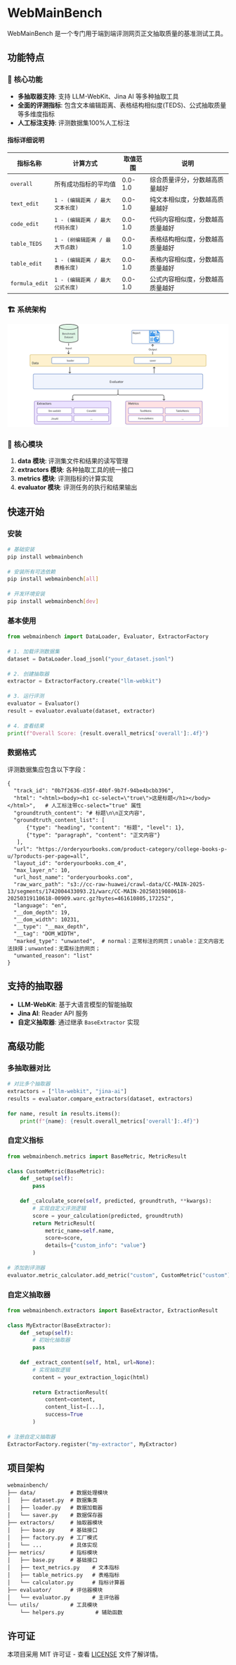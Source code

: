 # WebMainBench

WebMainBench 是一个专门用于端到端评测网页正文抽取质量的基准测试工具。

## 功能特点

### 🎯 **核心功能**
- **多抽取器支持**: 支持 LLM-WebKit、Jina AI 等多种抽取工具
- **全面的评测指标**: 包含文本编辑距离、表格结构相似度(TEDS)、公式抽取质量等多维度指标
- **人工标注支持**: 评测数据集100%人工标注

#### 指标详细说明

| 指标名称 | 计算方式 | 取值范围 | 说明 |
|---------|----------|----------|------|
| `overall` | 所有成功指标的平均值 | 0.0-1.0 | 综合质量评分，分数越高质量越好 |
| `text_edit` | `1 - (编辑距离 / 最大文本长度)` | 0.0-1.0 | 纯文本相似度，分数越高质量越好 |
| `code_edit` | `1 - (编辑距离 / 最大代码长度)` | 0.0-1.0 | 代码内容相似度，分数越高质量越好 |
| `table_TEDS` | `1 - (树编辑距离 / 最大节点数)` | 0.0-1.0 | 表格结构相似度，分数越高质量越好 |
| `table_edit` | `1 - (编辑距离 / 最大表格长度)` | 0.0-1.0 | 表格内容相似度，分数越高质量越好 |
| `formula_edit` | `1 - (编辑距离 / 最大公式长度)` | 0.0-1.0 | 公式内容相似度，分数越高质量越好 |


### 🏗️ **系统架构**

![WebMainBench Architecture](docs/assets/arch.png)

### 🔧 **核心模块**
1. **data 模块**: 评测集文件和结果的读写管理
2. **extractors 模块**: 各种抽取工具的统一接口
3. **metrics 模块**: 评测指标的计算实现
4. **evaluator 模块**: 评测任务的执行和结果输出


## 快速开始

### 安装

```bash
# 基础安装
pip install webmainbench

# 安装所有可选依赖
pip install webmainbench[all]

# 开发环境安装
pip install webmainbench[dev]
```

### 基本使用

```python
from webmainbench import DataLoader, Evaluator, ExtractorFactory

# 1. 加载评测数据集
dataset = DataLoader.load_jsonl("your_dataset.jsonl")

# 2. 创建抽取器
extractor = ExtractorFactory.create("llm-webkit")

# 3. 运行评测
evaluator = Evaluator()
result = evaluator.evaluate(dataset, extractor)

# 4. 查看结果
print(f"Overall Score: {result.overall_metrics['overall']:.4f}")
```

### 数据格式

评测数据集应包含以下字段：

```jsonl
{
  "track_id": "0b7f2636-d35f-40bf-9b7f-94be4bcbb396",
  "html": "<html><body><h1 cc-select=\"true\">这是标题</h1></body></html>",   # 人工标注带cc-select="true" 属性
  "groundtruth_content": "# 标题\n\n正文内容",
  "groundtruth_content_list": [
      {"type": "heading", "content": "标题", "level": 1},
      {"type": "paragraph", "content": "正文内容"}
   ],
  "url": "https://orderyourbooks.com/product-category/college-books-p-u/?products-per-page=all",
  "layout_id": "orderyourbooks.com_4",
  "max_layer_n": 10,
  "url_host_name": "orderyourbooks.com",
  "raw_warc_path": "s3://cc-raw-huawei/crawl-data/CC-MAIN-2025-13/segments/1742004433093.21/warc/CC-MAIN-20250319080618-20250319110618-00909.warc.gz?bytes=461610805,172252",
  "language": "en",
  "__dom_depth": 19,
  "__dom_width": 10231,
  "__type": "__max_depth",
  "__tag": "DOM_WIDTH",
  "marked_type": "unwanted",  # normal：正常标注的网页；unable：正文内容无法抉择；unwanted：无需标注的网页；
  "unwanted_reason": "list"
}
```

## 支持的抽取器

- **LLM-WebKit**: 基于大语言模型的智能抽取
- **Jina AI**: Reader API 服务
- **自定义抽取器**: 通过继承 `BaseExtractor` 实现


## 高级功能

### 多抽取器对比

```python
# 对比多个抽取器
extractors = ["llm-webkit", "jina-ai"]
results = evaluator.compare_extractors(dataset, extractors)

for name, result in results.items():
    print(f"{name}: {result.overall_metrics['overall']:.4f}")
```

### 自定义指标

```python
from webmainbench.metrics import BaseMetric, MetricResult

class CustomMetric(BaseMetric):
    def _setup(self):
        pass
    
    def _calculate_score(self, predicted, groundtruth, **kwargs):
        # 实现自定义评测逻辑
        score = your_calculation(predicted, groundtruth)
        return MetricResult(
            metric_name=self.name,
            score=score,
            details={"custom_info": "value"}
        )

# 添加到评测器
evaluator.metric_calculator.add_metric("custom", CustomMetric("custom"))
```

### 自定义抽取器

```python
from webmainbench.extractors import BaseExtractor, ExtractionResult

class MyExtractor(BaseExtractor):
    def _setup(self):
        # 初始化抽取器
        pass
    
    def _extract_content(self, html, url=None):
        # 实现抽取逻辑
        content = your_extraction_logic(html)
        
        return ExtractionResult(
            content=content,
            content_list=[...],
            success=True
        )

# 注册自定义抽取器
ExtractorFactory.register("my-extractor", MyExtractor)
```

## 项目架构

```
webmainbench/
├── data/           # 数据处理模块
│   ├── dataset.py  # 数据集类
│   ├── loader.py   # 数据加载器
│   └── saver.py    # 数据保存器
├── extractors/     # 抽取器模块
│   ├── base.py     # 基础接口
│   ├── factory.py  # 工厂模式
│   └── ...         # 具体实现
├── metrics/        # 指标模块
│   ├── base.py     # 基础接口
│   ├── text_metrics.py    # 文本指标
│   ├── table_metrics.py   # 表格指标
│   └── calculator.py      # 指标计算器
├── evaluator/      # 评估器模块
│   └── evaluator.py       # 主评估器
└── utils/          # 工具模块
    └── helpers.py          # 辅助函数
```


## 许可证

本项目采用 MIT 许可证 - 查看 [LICENSE](LICENSE) 文件了解详情。
